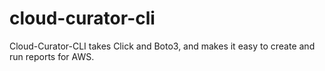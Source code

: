# cloud-curator-cli
Cloud-Curator-CLI takes Click and Boto3, and makes it easy to create and run reports for AWS.
